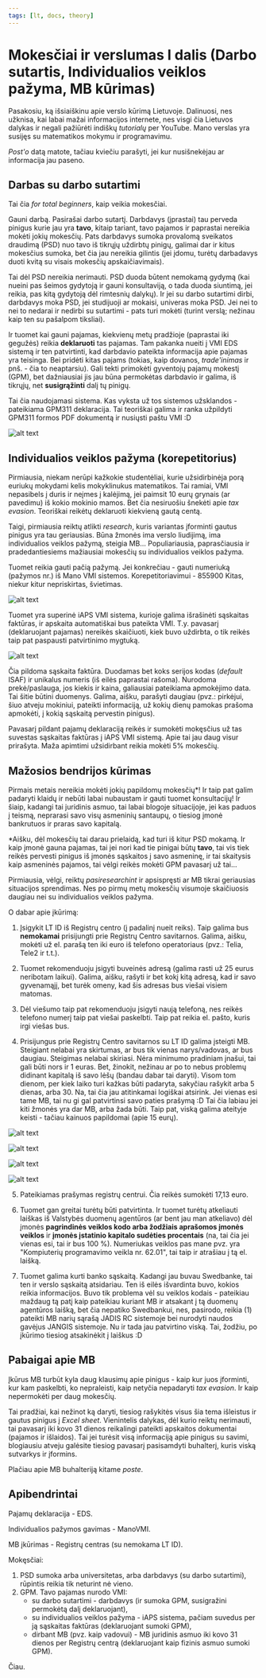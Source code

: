 ```yaml
---
tags: [lt, docs, theory]
---
```


# Mokesčiai ir verslumas I dalis (Darbo sutartis, Individualios veiklos pažyma, MB kūrimas)

Pasakosiu, ką išsiaiškinu apie verslo kūrimą Lietuvoje. Dalinuosi, nes užknisa, kai labai mažai informacijos internete, nes visgi čia Lietuvos dalykas ir negali pažiūrėti indiškų _tutorialų_ per YouTube. Mano verslas yra susijęs su matematikos mokymu ir programavimu.

_Post'o_ datą matote, tačiau kviečiu parašyti, jei kur nusišnekėjau ar informacija jau paseno.

## Darbas su darbo sutartimi

Tai čia _for total beginners_, kaip veikia mokesčiai.

Gauni darbą. Pasirašai darbo sutartį. Darbdavys (įprastai) tau perveda pinigus kurie jau yra **tavo**, kitaip tariant, tavo pajamos ir paprastai nereikia mokėti jokių mokesčių. Pats darbdavys sumoka provalomą sveikatos draudimą (PSD) nuo tavo iš tikrųjų uždirbtų pinigų, galimai dar ir kitus mokesčius sumoka, bet čia jau nereikia gilintis (jei įdomu, turėtų darbadavys duoti kvitą su visais mokesčių apskaičiavimais).

Tai dėl PSD nereikia nerimauti. PSD duoda būtent nemokamą gydymą (kai nueini pas šeimos gydytoją ir gauni konsultaviją, o tada duoda siuntimą, jei reikia, pas kitą gydytoją dėl rimtesnių dalykų). Ir jei su darbo sutartimi dirbi, darbdavys moka PSD, jei studijuoji ar mokaisi, univeras moka PSD. Jei nei to nei to nedarai ir nedirbi su sutartimi - pats turi mokėti (turint verslą; nežinau kaip ten su pašalpom tiksliai).

Ir tuomet kai gauni pajamas, kiekvienų metų pradžioje (paprastai iki gegužės) reikia **deklaruoti** tas pajamas. Tam pakanka nueiti į VMI EDS sistemą ir ten patvirtinti, kad darbdavio pateikta informacija apie pajamas yra teisinga. Bei pridėti kitas pajams (tokias, kaip dovanos, _trade'inimas_ ir pnš. - čia to neaptarsiu). Gali tekti primokėti gyventojų pajamų mokestį (GPM), bet dažniausiai jis jau būna permokėtas darbdavio ir galima, iš tikrųjų, net **susigrąžinti** dalį tų pinigų.

Tai čia naudojamasi sistema. Kas vyksta už tos sistemos užsklandos - pateikiama GPM311 deklaracija. Tai teoriškai galima ir ranka užpildyti GPM311 formos PDF dokumentą ir nusiųsti paštu VMI :D

![alt text](./2025-01-24-verslas-tutorial/image.png)

## Individualios veiklos pažyma (korepetitorius)

Pirmiausia, niekam nerūpi kažkokie studentėliai, kurie užsidirbinėja porą euriukų mokydami kelis mokyklinukus matematikos. Tai ramiai, VMI nepasibels į duris ir neįmes į kalėjimą, jei paimsit 10 eurų grynais (ar pavedimu) iš kokio mokinio mamos. Bet čia nesiruošiu šnekėti apie _tax evasion_. Teoriškai reikėtų deklaruoti kiekvieną gautą centą.

Taigi, pirmiausia reiktų atlikti _research_, kuris variantas įforminti gautus pinigus yra tau geriausias. Būna žmonės ima verslo liudijimą, ima individualios veiklos pažymą, steigia MB... Populiariausia, paprasčiausia ir pradedantiesiems mažiausiai mokesčių su individualios veiklos pažyma.

Tuomet reikia gauti pačią pažymą. Jei konkrečiau - gauti numeriuką (pažymos nr.) iš Mano VMI sistemos. Korepetitoriavimui - 855900 Kitas, niekur kitur nepriskirtas, švietimas.

![alt text](./2025-01-24-verslas-tutorial/image-1.png)

Tuomet yra superinė iAPS VMI sistema, kurioje galima išrašinėti sąskaitas faktūras, ir apskaita automatiškai bus pateikta VMI. T.y. pavasarį (deklaruojant pajamas) nereikės skaičiuoti, kiek buvo uždirbta, o tik reikės taip pat paspausti patvirtinimo mygtuką.

![alt text](./2025-01-24-verslas-tutorial/image-3.png)

Čia pildoma sąskaita faktūra. Duodamas bet koks serijos kodas (_default_ ISAF) ir unikalus numeris (iš eilės paprastai rašoma). Nurodoma prekė/paslauga, jos kiekis ir kaina, galiausiai pateikiama apmokėjimo data. Tai šitie būtini duomenys. Galima, aišku, parašyti daugiau (pvz.: pirkėjui, šiuo atveju mokiniui, pateikti informaciją, už kokių dienų pamokas prašoma apmokėti, į kokią sąskaitą pervestin pinigus).

Pavasarį pildant pajamų deklaraciją reikės ir sumokėti mokęsčius už tas suvestas sąskaitas faktūras į iAPS VMI sistemą. Apie tai jau daug visur prirašyta. Maža apimtimi užsidirbant reikia mokėti 5% mokesčių.

## Mažosios bendrijos kūrimas

Pirmais metais nereikia mokėti jokių papildomų mokesčių\*! Ir taip pat galim padaryti klaidų ir nebūti labai nubaustam ir gauti tuomet konsultacijų! Ir šiaip, kadangi tai juridinis asmuo, tai labai blogoje situacijoje, jei kas paduos į teismą, neprarasi savo visų asmeninių santaupų, o tiesiog įmonė bankrutuos ir praras savo kapitalą.

\*Aišku, dėl mokesčių tai darau prielaidą, kad turi iš kitur PSD mokamą. Ir kaip įmonė gauna pajamas, tai jei nori kad tie pinigai būtų **tavo**, tai vis tiek reikės pervesti pinigus iš įmonės sąskaitos į savo asmeninę, ir tai skaitysis kaip asmeninės pajamos, tai vėlgi reikės mokėti GPM pavasarį už tai...

Pirmiausia, vėlgi, reiktų _pasiresearchint_ ir apsispręsti ar MB tikrai geriausias situacijos sprendimas. Nes po pirmų metų mokesčių visumoje skaičiuosis daugiau nei su individualios veiklos pažyma.

O dabar apie įkūrimą:

1. Įsigykit LT ID iš Registrų centro (į padalinį nueit reiks). Taip galima bus **nemokamai** prisijungti prie Registrų Centro savitarnos. Galima, aišku, mokėti už el. parašą ten iki euro iš telefono operatoriaus (pvz.: Telia, Tele2 ir t.t.).

2. Tuomet rekomenduoju įsigyti buveinės adresą (galima rasti už 25 eurus neribotam laikui). Galima, aišku, rašyti ir bet kokį kitą adresą, kad ir savo gyvenamąjį, bet turėk omeny, kad šis adresas bus viešai visiem matomas.

3. Dėl viešumo taip pat rekomenduoju įsigyti naują telefoną, nes reikės telefono numerį taip pat viešai paskelbti. Taip pat reikia el. pašto, kuris irgi viešas bus.

4. Prisijungus prie Registrų Centro savitarnos su LT ID galima įsteigti MB. Steigiant nelabai yra skirtumas, ar bus tik vienas narys/vadovas, ar bus daugiau. Steigimas nelabai skiriasi. Nėra minimumo pradiniam įnašui, tai gali būti nors ir 1 euras. Bet, žinokit, nežinau ar po to nebus problemų didinant kapitalą iš savo lėšų (bandau dabar tai daryti). Visom tom dienom, per kiek laiko turi kažkas būti padaryta, sakyčiau rašykit arba 5 dienas, arba 30. Na, tai čia jau atitinkamai logiškai atsirink. Jei vienas esi tame MB, tai nu gi gal patvirtinsi savo paties prašymą :D Tai čia labiau jei kiti žmonės yra dar MB, arba žada būti. Taip pat, viską galima ateityje keisti - tačiau kainuos papildomai (apie 15 eurų).

![alt text](./2025-01-24-verslas-tutorial/image-4.png)

![alt text](./2025-01-24-verslas-tutorial/image-5.png)

![alt text](./2025-01-24-verslas-tutorial/image-6.png)

![alt text](./2025-01-24-verslas-tutorial/image-7.png)

5. Pateikiamas prašymas registrų centrui. Čia reikės sumokėti 17,13 euro.

6. Tuomet gan greitai turėtų būti patvirtinta. Ir tuomet turėtų atkeliauti laiškas iš Valstybės duomenų agentūros (ar bent jau man atkeliavo) dėl įmonės **pagrindinės veiklos kodo arba žodžiais aprašomos įmonės veiklos** ir **įmonės įstatinio kapitalo sudėties procentais** (na, tai čia jei vienas esi, tai ir bus 100 %). Numeriukas veiklos pas mane pvz. yra "Kompiuterių programavimo veikla nr. 62.01", tai taip ir atrašiau į tą el. laišką.

7. Tuomet galima kurti banko sąskaitą. Kadangi jau buvau Swedbanke, tai ten ir verslo sąskaitą atsidariau. Ten iš eilės išvardinta buvo, kokios reikia informacijos. Buvo tik problema vėl su veiklos kodais - pateikiau maždaug tą patį kaip pateikiau kuriant MB ir atsakant į tą duomenų agentūros laišką, bet čia nepatiko Swedbankui, nes, pasirodo, reikia (1) pateikti MB narių sąrašą JADIS RC sistemoje bei nurodyti naudos gavėjus JANGIS sistemoje. Nu ir tada jau patvirtino viską. Tai, žodžiu, po įkūrimo tiesiog atsakinėkit į laiškus :D

## Pabaigai apie MB

Įkūrus MB turbūt kyla daug klausimų apie pinigus - kaip kur juos įforminti, kur kam paskelbti, ko nepraleisti, kaip netyčia nepadaryti _tax evasion_. Ir kaip nepermokėti per daug mokesčių.

Tai pradžiai, kai nežinot ką daryti, tiesiog rašykitės visus šia tema išleistus ir gautus pinigus į _Excel sheet_. Vienintelis dalykas, dėl kurio reiktų nerimauti, tai pavasarį iki kovo 31 dienos reikalingi pateikti apskaitos dokumentai (pajamos ir išlaidos). Tai jei turėsit visą informaciją apie pinigus su savimi, blogiausiu atveju galėsite tiesiog pavasarį pasisamdyti buhalterį, kuris viską sutvarkys ir įformins.

Plačiau apie MB buhalteriją kitame _poste_.

## Apibendrintai

Pajamų deklaracija - EDS.

Individualios pažymos gavimas - ManoVMI.

MB įkūrimas - Registrų centras (su nemokama LT ID).

Mokęsčiai:

1. PSD sumoka arba universitetas, arba darbdavys (su darbo sutartimi), rūpintis reikia tik neturint nė vieno.
2. GPM. Tavo pajamas nurodo VMI:
   - su darbo sutartimi - darbdavys (ir sumoka GPM, susigražini permokėtą dalį deklaruojant),
   - su individualios veiklos pažyma - iAPS sistema, pačiam suvedus per ją sąskaitas faktūras (deklaruojant sumoki GPM),
   - dirbant MB (pvz. kaip vadovui) - MB juridinis asmuo iki kovo 31 dienos per Registrų centrą (deklaruojant kaip fizinis asmuo sumoki GPM).

Čiau.
